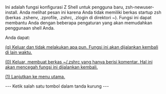 Ini adalah fungsi konfigurasi Z Shell untuk pengguna baru,
zsh-newuser-install.
Anda melihat pesan ini karena Anda tidak memiliki berkas startup zsh
(berkas .zshenv, .zprofile, .zshrc, .zlogin di direktori
~). Fungsi ini dapat membantu Anda dengan beberapa pengaturan yang akan
memudahkan penggunaan shell Anda.

Anda dapat:

[(q) Keluar dan tidak melakukan apa pun. Fungsi ini akan dijalankan kembali di lain waktu.][q]

[(0) Keluar, membuat berkas ~/.zshrc yang hanya berisi komentar.
Hal ini akan mencegah fungsi ini dijalankan kembali.][0]

[(1) Lanjutkan ke menu utama.][1]

--- Ketik salah satu tombol dalam tanda kurung ---

[0]: ../start/0/README.md
[1]: ../start/1/README.md
[q]: ../start/q/README.md
